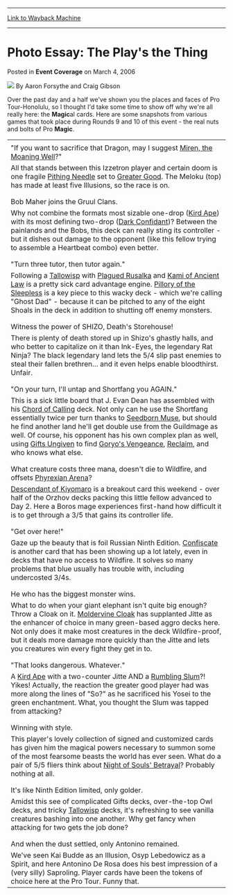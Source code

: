 
---
[Link to Wayback Machine](https://web.archive.org/web/20171029114445/https://magic.wizards.com/en/articles/archive/event-coverage/photo-essay-plays-thing-2006-03-04)

[_metadata_:author]:- "Aaron Forsythe and Craig Gibson"
[_metadata_:description]:- "Over the past day and a half we've shown you the places and faces of Pro Tour-Honolulu, so I thought I'd take some time to show off why we're all really here: the Magical cards. Here are some snapshots from various games that took place during Rounds 9 and 10 of this event - the real nuts and bolts of Pro Magic."
[_metadata_:generator]:- "Drupal 7 (http://drupal.org)"
[_metadata_:node]:- "542861"
[_metadata_:publish_date]:- "2006-03-04"
[_metadata_:source]:- "div-main-content"
[_metadata_:title]:- "Photo Essay: The Play's the Thing"
[_metadata_:wayback_capture_timestamp]:- "2017-10-29 11:44:45"
[_metadata_:wayback_raw_url]:- "https://web.archive.org/web/20171029114445id_/https://magic.wizards.com/en/articles/archive/event-coverage/photo-essay-plays-thing-2006-03-04"
[_metadata_:wayback_url]:- "https://magic.wizards.com/en/articles/archive/event-coverage/photo-essay-plays-thing-2006-03-04"
---


Photo Essay: The Play's the Thing
=================================



 Posted in **Event Coverage**
 on March 4, 2006 






![](https://media.magic.wizards.com/styles/auth_small/public/generic-avatar-150_123.png)
By Aaron Forsythe and Craig Gibson












Over the past day and a half we've shown you the places and faces of Pro Tour-Honolulu, so I thought I'd take some time to show off why we're all really here: the **Magic**al cards. Here are some snapshots from various games that took place during Rounds 9 and 10 of this event - the real nuts and bolts of Pro **Magic**.




|  |
| --- |
|  |
| "If you want to sacrifice that Dragon, may I suggest [Miren, the Moaning Well](http://gatherer.wizards.com/Pages/Card/Details.aspx?name=Miren%2C+the+Moaning+Well)?" |
| All that stands between this Izzetron player and certain doom is one fragile [Pithing Needle](http://gatherer.wizards.com/Pages/Card/Details.aspx?name=Pithing+Needle) set to [Greater Good](http://gatherer.wizards.com/Pages/Card/Details.aspx?name=Greater+Good). The Meloku (top) has made at least five Illusions, so the race is on. |
|  |
|  |
| Bob Maher joins the Gruul Clans. |
| Why not combine the formats most sizable one-drop ([Kird Ape](http://gatherer.wizards.com/Pages/Card/Details.aspx?name=Kird+Ape)) with its most defining two-drop ([Dark Confidant](http://gatherer.wizards.com/Pages/Card/Details.aspx?name=Dark+Confidant))? Between the painlands and the Bobs, this deck can really sting its controller - but it dishes out damage to the opponent (like this fellow trying to assemble a Heartbeat combo) even better. |
|  |
|  |
| "Turn three tutor, then tutor again." |
| Following a [Tallowisp](http://gatherer.wizards.com/Pages/Card/Details.aspx?name=Tallowisp) with [Plagued Rusalka](http://gatherer.wizards.com/Pages/Card/Details.aspx?name=Plagued+Rusalka) and [Kami of Ancient Law](http://gatherer.wizards.com/Pages/Card/Details.aspx?name=Kami+of+Ancient+Law) is a pretty sick card advantage engine. [Pillory of the Sleepless](http://gatherer.wizards.com/Pages/Card/Details.aspx?name=Pillory+of+the+Sleepless) is a key piece to this wacky deck - which we're calling "Ghost Dad" - because it can be pitched to any of the eight Shoals in the deck in addition to shutting off enemy monsters. |
|  |
|  |
| Witness the power of SHIZO, Death's Storehouse! |
| There is plenty of death stored up in Shizo's ghastly halls, and who better to capitalize on it than Ink-Eyes, the legendary Rat Ninja? The black legendary land lets the 5/4 slip past enemies to steal their fallen brethren… and it even helps enable bloodthirst. Unfair. |
|  |
|  |
| "On your turn, I'll untap and Shortfang you AGAIN." |
| This is a sick little board that J. Evan Dean has assembled with his [Chord of Calling](http://gatherer.wizards.com/Pages/Card/Details.aspx?name=Chord+of+Calling) deck. Not only can he use the Shortfang essentially twice per turn thanks to [Seedborn Muse](http://gatherer.wizards.com/Pages/Card/Details.aspx?name=Seedborn+Muse), but should he find another land he'll get double use from the Guildmage as well. Of course, his opponent has his own complex plan as well, using [Gifts Ungiven](http://gatherer.wizards.com/Pages/Card/Details.aspx?name=Gifts+Ungiven) to find [Goryo's Vengeance](http://gatherer.wizards.com/Pages/Card/Details.aspx?name=Goryo%27s+Vengeance), [Reclaim](http://gatherer.wizards.com/Pages/Card/Details.aspx?name=Reclaim), and who knows what else. |
|  |
|  |
| What creature costs three mana, doesn't die to Wildfire, and offsets [Phyrexian Arena](http://gatherer.wizards.com/Pages/Card/Details.aspx?name=Phyrexian+Arena)? |
| [Descendant of Kiyomaro](http://gatherer.wizards.com/Pages/Card/Details.aspx?name=Descendant+of+Kiyomaro) is a breakout card this weekend - over half of the Orzhov decks packing this little fellow advanced to Day 2. Here a Boros mage experiences first-hand how difficult it is to get through a 3/5 that gains its controller life. |
|  |
|  |
| "Get over here!" |
| Gaze up the beauty that is foil Russian Ninth Edition. [Confiscate](http://gatherer.wizards.com/Pages/Card/Details.aspx?name=Confiscate) is another card that has been showing up a lot lately, even in decks that have no access to Wildfire. It solves so many problems that blue usually has trouble with, including undercosted 3/4s. |
|  |
|  |
| He who has the biggest monster wins. |
| What to do when your giant elephant isn't quite big enough? Throw a Cloak on it. [Moldervine Cloak](http://gatherer.wizards.com/Pages/Card/Details.aspx?name=Moldervine+Cloak) has supplanted Jitte as the enhancer of choice in many green-based aggro decks here. Not only does it make most creatures in the deck Wildfire-proof, but it deals more damage more quickly than the Jitte and lets you creatures win every fight they get in to. |
|  |
|  |
| "That looks dangerous. Whatever." |
| A [Kird Ape](http://gatherer.wizards.com/Pages/Card/Details.aspx?name=Kird+Ape) with a two-counter Jitte AND a [Rumbling Slum](http://gatherer.wizards.com/Pages/Card/Details.aspx?name=Rumbling+Slum)?! Yikes! Actually, the reaction the greater good player had was more along the lines of "So?" as he sacrificed his Yosei to the green enchantment. What, you thought the Slum was tapped from attacking? |
|  |
|  |
| Winning with style. |
| This player's lovely collection of signed and customized cards has given him the magical powers necessary to summon some of the most fearsome beasts the world has ever seen. What do a pair of 5/5 fliers think about [Night of Souls' Betrayal](http://gatherer.wizards.com/Pages/Card/Details.aspx?name=Night+of+Souls%27+Betrayal)? Probably nothing at all. |
|  |
|  |
| It's like Ninth Edition limited, only golder. |
| Amidst this see of complicated Gifts decks, over-the-top Owl decks, and tricky [Tallowisp](http://gatherer.wizards.com/Pages/Card/Details.aspx?name=Tallowisp) decks, it's refreshing to see vanilla creatures bashing into one another. Why get fancy when attacking for two gets the job done? |
|  |
|  |
| And when the dust settled, only Antonino remained. |
| We've seen Kai Budde as an Illusion, Osyp Lebedowicz as a Spirit, and here Antonino De Rosa does his best impression of a (very silly) Saproling. Player cards have been the tokens of choice here at the Pro Tour. Funny that. |







